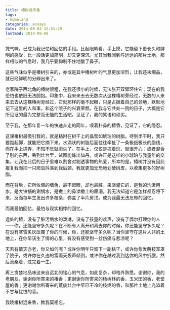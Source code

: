 ```yaml
---
title: 椿树远来香
tags:
- homeland
categories: essays
date: 2014-09-03 15:51:29
lastmod: 2014-09-08
---
```

凭气味，已成为我记忆和回忆的手段。比起眼睛看，手上摸，它能留下更长久和鲜明的感受，比一段话更加简明，却又更深沉。尤其当我闻到与远远的那片土地，那样相似的气息时，我几乎要抑制不住地酸了鼻子。 

这些气味似乎是椿树引来的，亦或是其中椿树叶的气息更加浓烈，让我还未细品，就已经鲜明的分辨出来了。

老家院子西北角的椿树很粗，在我还很小的时候，无法张开双臂环住它；现在的我恐怕也依旧无法圆抱。印象中，我来来去去无数次从这棵椿树旁经过，无数的人来来去去从这棵椿树旁经过，它就那样的毫不起眼，只是占据着自己的领地，默默地记下这里的人和事，和这个院子的兴衰荣颓。在我与它共处一院的日子，大概是它所见证的最为完整而无恼的生活吧。见证了，我的笑语和顽劣。

至于我，在那年复一年的快速奔走的同年，嗅着扑鼻的椿香，见证了，它的隐忍。

这课椿树最吸引我的，就是粘附在树干上的晶莹如琥珀的树脂。待到半干时，我只要踮起脚，就能把它摘下来。水滴状的树脂后面往往牵扯了一条极细极长的脂线，而在手上搓弄，不知不觉就消失了。在手上，仅仅是捏着玩，就很开心；或者混合了别的东西，丢到灶台里，试图能炼出仙丹。或许正是这样的小琥珀与我童年的交集，让我在此后的日子里难以割舍对剔透事物的热爱，所幸的是，椿树并没有因此报复我而把一只爬虫抖落到我后颈，我就更加无恐地划破树皮，以收集更多的好树脂。

而在背后，它所依偎的墙角，最不起眼，却也最脏。来浇灌它的，是我的洗漱用水，是大铁锅的涮锅水，是撇上的鼻涕撒上的尿溺。我无法知道它是怎样都忍将下来，反而每年生发出许多枝条，弥盖了半片房顶。成为我最无法忘却的回忆。

而我最怕回忆，最怕与现实相悖的回忆。

远处的椿，没有了脏污垢水的泼淋，没有了孩童的欢声，没有了偶尔打理你的人——你，还能坚守多久呢？在不断有人离开和离去你的时候，你还能坚守多久呢？在没有寒雪炙灰压覆了你的时候，你，还能坚守多久呢？当你坚守在这片人非的土地上，在你早该生了情的心里，有没有感受到一丝伤痛与悲凉呢？

天若有情天亦老，你又如何呢？或许你明年只留下一副枯干，或许你愈发萌枝笼罩了院子，或许你在久违的雷雨天轰声倾倒，或许你在越过我到达你的风中折腰，然后沧桑着，过完着一生。

再三贪婪地品味这来自远北的铭心的气息，如此复杂，却格外熟悉。谢谢你，我的老朋友，谢谢你所寄来的椿香；更谢谢你所寄来的杨树林的香，玉米田的香，老堂屋的香；更谢谢你所寄来的荒废灶台中早已干冷的枝烬的香，和那片土地上充溢着不甘与忧恨的香。

我晓椿树远来香，教我莫相忘。